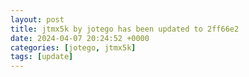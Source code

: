 ```yaml
---
layout: post
title: jtmx5k by jotego has been updated to 2ff66e2
date: 2024-04-07 20:24:52 +0000
categories: [jotego, jtmx5k]
tags: [update]
---
```


